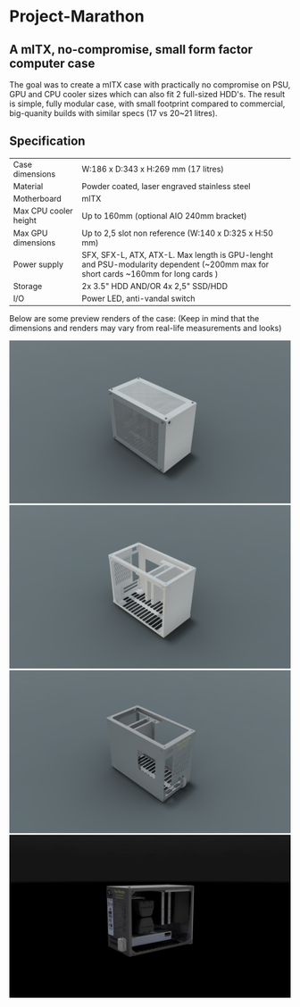 # Project-Marathon
## A mITX, no-compromise, small form factor computer case

The goal was to create a mITX case with practically no compromise on PSU, GPU and CPU cooler sizes which can also fit 2 full-sized HDD's.
The result is simple, fully modular case, with small footprint compared to commercial, big-quanity builds with similar specs (17 vs 20~21 litres).

## Specification
|||
| ------ | ------ |
| Case dimensions|   W:186 x D:343 x H:269 mm (17 litres) |
|Material|   Powder coated, laser engraved stainless steel |
|Motherboard|mITX
|Max CPU cooler height|Up to 160mm (optional AIO 240mm bracket)
|Max GPU dimensions|Up to 2,5 slot non reference (W:140 x D:325 x H:50 mm)
|Power supply|SFX, SFX-L, ATX, ATX-L. Max length is GPU-lenght and PSU-modularity dependent (~200mm max for short cards ~160mm for long cards )
|Storage|2x 3.5" HDD AND/OR 4x 2,5" SSD/HDD
|I/O|Power LED, anti-vandal switch

Below are some preview renders of the case:
(Keep in mind that the dimensions and renders may vary from real-life measurements and looks)

![Case 1](https://github.com/robtau/Project-Marathon/blob/master/Obudowa1.jpg)
![Case 2](https://github.com/robtau/Project-Marathon/blob/master/Obudowa2.jpg)
![Case 3](https://github.com/robtau/Project-Marathon/blob/master/Obudowa3.jpg)
![Case 4](https://github.com/robtau/Project-Marathon/blob/master/Obudowa%204.jpg)
